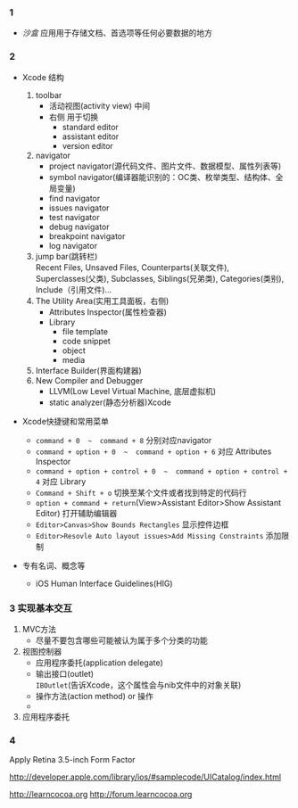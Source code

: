 

### 1
- *沙盒*  应用用于存储文档、首选项等任何必要数据的地方

### 2
- Xcode 结构
    1. toolbar
        * 活动视图(activity view)   中间
        * 右侧  用于切换
            + standard editor
            + assistant editor
            + version editor
    2. navigator
        * project navigator(源代码文件、图片文件、数据模型、属性列表等)
        * symbol navigator(编译器能识别的：OC类、枚举类型、结构体、全局变量)
        * find navigator
        * issues navigator
        * test navigator
        * debug navigator
        * breakpoint navigator
        * log navigator
    3. jump bar(跳转栏)  
        Recent Files, Unsaved Files, Counterparts(关联文件), Superclasses(父类), Subclasses, Siblings(兄弟类), Categories(类别), Include（引用文件)...
    4. The Utility Area(实用工具面板，右侧)
        * Attributes Inspector(属性检查器)
        * Library
            + file template
            + code snippet
            + object
            + media
    5. Interface Builder(界面构建器)
    6. New Compiler and Debugger
        - LLVM(Low Level Virtual Machine, 底层虚拟机)
        - static analyzer(静态分析器)Xcode
- Xcode快捷键和常用菜单
    + `command + 0  ~  command + 8` 分别对应navigator
    + `command + option + 0  ~  command + option + 6` 对应 Attributes Inspector
    + `command + option + control + 0  ~  command + option + control + 4`  对应 Library
    + `Command + Shift + o`  切换至某个文件或者找到特定的代码行
    + `option + command + return`(View>Assistant Editor>Show Assistant Editor) 打开辅助编辑器
    + `Editor>Canvas>Show Bounds Rectangles`   显示控件边框
    + `Editor>Resovle Auto layout issues>Add Missing Constraints`  添加限制

- 专有名词、概念等
    - iOS Human Interface Guidelines(HIG)


### 3 实现基本交互

1. MVC方法
    - 尽量不要包含哪些可能被认为属于多个分类的功能
3. 视图控制器
    - 应用程序委托(application delegate)
    - 输出接口(outlet)  
        `IBOutlet`(告诉Xcode，这个属性会与nib文件中的对象关联)
    - 操作方法(action method) or 操作
    - 
4. 应用程序委托

### 4 
Apply Retina 3.5-inch Form Factor

http://developer.apple.com/library/ios/#samplecode/UICatalog/index.html

http://learncocoa.org
http://forum.learncocoa.org 
